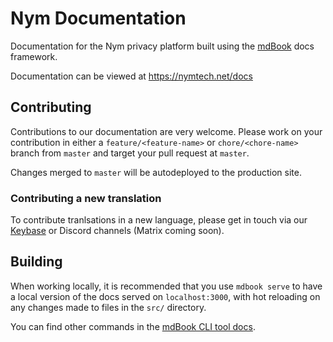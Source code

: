 # Nym Documentation
Documentation for the Nym privacy platform built using the [mdBook](https://rust-lang.github.io/mdBook/) docs framework. 

Documentation can be viewed at https://nymtech.net/docs

## Contributing
Contributions to our documentation are very welcome. Please work on your contribution in either a `feature/<feature-name>` or `chore/<chore-name>` branch from `master` and target your pull request at `master`. 

Changes merged to `master` will be autodeployed to the production site. 

### Contributing a new translation
To contribute tranlsations in a new language, please get in touch via our [Keybase](https://keybase.io/team/nymtech.friends) or Discord channels (Matrix coming soon). 


## Building 
When working locally, it is recommended that you use `mdbook serve` to have a local version of the docs served on `localhost:3000`, with hot reloading on any changes made to files in the `src/` directory. 

You can find other commands in the [mdBook CLI tool docs](https://rust-lang.github.io/mdBook/cli/index.html). 

